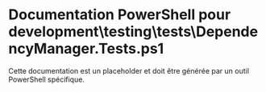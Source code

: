 # Documentation PowerShell pour development\testing\tests\DependencyManager.Tests.ps1

Cette documentation est un placeholder et doit être générée par un outil PowerShell spécifique.

